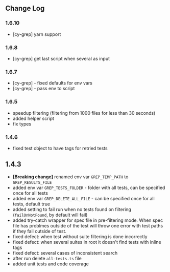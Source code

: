 ## Change Log
### 1.6.10
 - [cy-grep] yarn support

### 1.6.8
 - [cy-grep] get last script when several as input

### 1.6.7
 - [cy-grep] - fixed defaults for env vars
 - [cy-grep] - pass env to script

### 1.6.5
- speedup filtering (filtering from 1000 files for less than 30 seconds)
- added helper script
- fix types

### 1.4.6
- fixed test object to have tags for retried tests

## 1.4.3

- **[Breaking change]** renamed env var `GREP_TEMP_PATH` to `GREP_RESULTS_FILE`
- added env var `GREP_TESTS_FOLDER` - folder with all tests, can be specified once for all tests
- added env var `GREP_DELETE_ALL_FILE` - can be specified once for all tests, default true
- added setting to fail run when no tests found on filtering (`failOnNotFound`, by default will fail)
- added try-catch wrapper for spec file in pre-filtering mode. When spec file has problmes outside of the test will throw 
one error with test paths if they fail outside of test.
- fixed defect: when test without suite filtering is done incorrectly
- fixed defect: when several suites in root it doesn't find tests with inline tags
- fixed defect: several cases of inconsistent search
- after run delete `all-tests.ts` file
- added unit tests and code coverage

